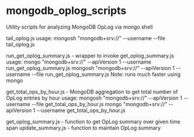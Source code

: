 # mongodb_oplog_scripts

Utility scripts for analyzing MongoDB OpLog via mongo shell

tail_oplog.js
usage: mongosh "mongodb+srv://<cluster>" --username <username> --file tail_oplog.js
  
run_get_oplog_summary.js - wrapper to invoke get_oplog_summary.js
usage: 
mongo "mongodb+srv://<cluster>" --apiVersion 1 --username <username> run_get_oplog_summary.js
mongosh "mongodb+srv://<cluster>" --apiVersion 1 --username <username> --file run_get_oplog_summary.js
Note: runs much faster using mongo

get_total_ops_by_hour.js - MongoDB aggregation to get total number of OpLog entries by hour
usage:
mongosh "mongodb+srv://<cluster>" --apiVersion 1 --username <username> --file get_total_ops_by_hour.js
mongo "mongodb+srv://<cluster>" --apiVersion 1 --username <username> get_total_ops_by_hour.js 
  
get_oplog_summary.js - function to get OpLog summary over given time span
update_summary.js - function to maintain OpLog summary

  

  
